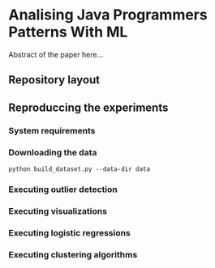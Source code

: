 # Analising Java Programmers Patterns With ML

Abstract of the paper here...

## Repository layout

## Reproduccing the experiments

### System requirements

### Downloading the data

`python build_dataset.py --data-dir data`

### Executing outlier detection

### Executing visualizations

### Executing logistic regressions

### Executing clustering algorithms
